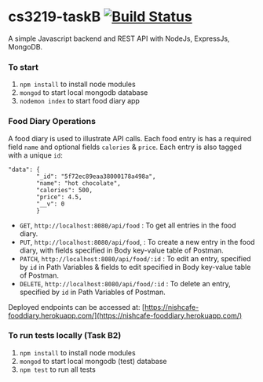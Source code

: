 # cs3219-taskB [![Build Status](https://travis-ci.org/nishcafe/cs3219-taskB.svg?branch=master)](https://travis-ci.org/nishcafe/cs3219-taskB)

A simple Javascript backend and REST API with NodeJs, ExpressJs, MongoDB.

### To start
1. `npm install` to install node modules
2. `mongod` to start local mongodb database
2. `nodemon index` to start food diary app

### Food Diary Operations
A food diary is used to illustrate API calls. Each food entry is has a required field `name` and optional fields `calories` & `price`. Each entry is also tagged with a unique `id`:
```
"data": {
        "_id": "5f72ec89eaa38000178a498a",
        "name": "hot chocolate",
        "calories": 500,
        "price": 4.5,
        "__v": 0
        }
```

* `GET`, `http://localhost:8080/api/food` : To get all entries in the food diary.
* `PUT`, `http://localhost:8080/api/food`,  : To create a new entry in the food diary, with fields specified in Body key-value table of Postman.
* `PATCH`, `http://localhost:8080/api/food/:id` : To edit an entry, specified by `id` in Path Variables & fields to edit specified in Body key-value table of Postman.
* `DELETE`, `http://localhost:8080/api/food/:id` : To delete an entry, specified by `id` in Path Variables of Postman.




Deployed endpoints can be accessed at: [https://nishcafe-fooddiary.herokuapp.com/](https://nishcafe-fooddiary.herokuapp.com/)

### To run tests locally (Task B2)
1. `npm install` to install node modules
2. `mongod` to start local mongodb (test) database
3. `npm test` to run all tests
